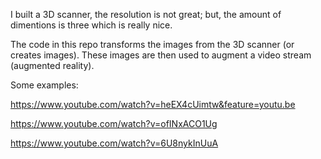 I built a 3D scanner, the resolution is not great; but, the amount of dimentions is three which is really nice.

The code in this repo transforms the images from the 3D scanner (or creates images). These images are then used to augment a video stream (augmented reality).

Some examples:

https://www.youtube.com/watch?v=heEX4cUimtw&feature=youtu.be

https://www.youtube.com/watch?v=ofINxACO1Ug

https://www.youtube.com/watch?v=6U8nykInUuA

